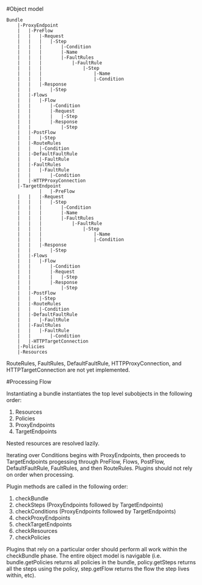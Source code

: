 #Object model

    Bundle
    	|-ProxyEndpoint
    	|	|-PreFlow
    	|	|	|-Request
    	|	|	|	|-Step
    	|	|	|		|-Condition
    	|	|	|		|-Name
    	|	|	|		|-FaultRules
    	|	|	|			|-FaultRule
    	|	|	|				|-Step
    	|	|	|					|-Name
    	|	|	|					|-Condition
    	|	|	|-Response
    	|	|		|-Step
    	|	|-Flows
    	|	|	|-Flow
    	|	|		|-Condition		
    	|	|		|-Request
    	|	|		|	|-Step
    	|	|		|-Response
    	|	|			|-Step
    	|	|-PostFlow
    	|	|	|-Step
    	|	|-RouteRules
    	|	|	|-Condition
    	|	|-DefaultFaultRule
    	|	|	|-FaultRule
    	|	|-FaultRules
    	|	|	|-FaultRule
    	|	|		|-Condition
    	|	|-HTTPProxyConnection
    	|-TargetEndpoint
		    	|	|-PreFlow
    	|	|	|-Request
    	|	|	|	|-Step
    	|	|	|		|-Condition
    	|	|	|		|-Name
    	|	|	|		|-FaultRules
    	|	|	|			|-FaultRule
    	|	|	|				|-Step
    	|	|	|					|-Name
    	|	|	|					|-Condition
    	|	|	|-Response
    	|	|		|-Step
    	|	|-Flows
    	|	|	|-Flow
    	|	|		|-Condition		
    	|	|		|-Request
    	|	|		|	|-Step
    	|	|		|-Response
    	|	|			|-Step
    	|	|-PostFlow
    	|	|	|-Step
    	|	|-RouteRules
    	|	|	|-Condition
    	|	|-DefaultFaultRule
    	|	|	|-FaultRule
    	|	|-FaultRules
    	|	|	|-FaultRule
    	|	|		|-Condition
    	|	|-HTTPTargetConnection
    	|-Policies
    	|-Resources

RouteRules, FaultRules, DefaultFaultRule, HTTPProxyConnection, and HTTPTargetConnection are not yet implemented. 

#Processing Flow

Instantiating a bundle instantiates the top level subobjects in the following order:

1. Resources
2. Policies
3. ProxyEndpoints
4. TargetEndpoints

Nested resources are resolved lazily.

Iterating over Conditions begins with ProxyEndpoints, then proceeds to TargetEndpoints progessing through PreFlow, Flows, PostFlow, DefaultFaultRule, FaultRules, and then RouteRules. Plugins should not rely on order when processing.

Plugin methods are called in the following order:

1. checkBundle
1. checkSteps (ProxyEndpoints followed by TargetEndpoints)
1. checkConditions (ProxyEndpoints followed by TargetEndpoints)
1. checkProxyEndpoints
1. checkTargetEndpoints
1. checkResources
1. checkPolicies

Plugins that rely on a particular order should perform all work within the checkBundle phase. The entire object model is navigable (i.e. bundle.getPolicies returns all policies in the bundle, policy.getSteps returns all the steps using the policy, step.getFlow returns the flow the step lives within, etc).
